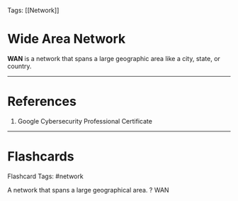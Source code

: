 Tags: [[Network]]
# Wide Area Network

**WAN** is a network that spans a large geographic area like a city, state, or country.

---
# References

1. Google Cybersecurity Professional Certificate

---
# Flashcards

Flashcard Tags: #network 

A network that spans a large geographical area.
?
WAN
<!--SR:!2024-05-20,9,270-->